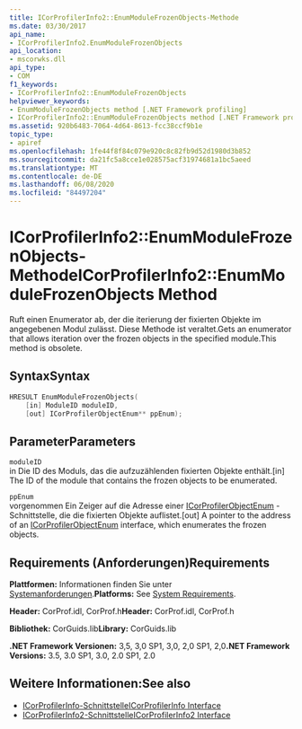 ```yaml
---
title: ICorProfilerInfo2::EnumModuleFrozenObjects-Methode
ms.date: 03/30/2017
api_name:
- ICorProfilerInfo2.EnumModuleFrozenObjects
api_location:
- mscorwks.dll
api_type:
- COM
f1_keywords:
- ICorProfilerInfo2::EnumModuleFrozenObjects
helpviewer_keywords:
- EnumModuleFrozenObjects method [.NET Framework profiling]
- ICorProfilerInfo2::EnumModuleFrozenObjects method [.NET Framework profiling]
ms.assetid: 920b6483-7064-4d64-8613-fcc38ccf9b1e
topic_type:
- apiref
ms.openlocfilehash: 1fe44f8f84c079e920c8c82fb9d52d1980d3b852
ms.sourcegitcommit: da21fc5a8cce1e028575acf31974681a1bc5aeed
ms.translationtype: MT
ms.contentlocale: de-DE
ms.lasthandoff: 06/08/2020
ms.locfileid: "84497204"
---
```

# <a name="icorprofilerinfo2enummodulefrozenobjects-method"></a><span data-ttu-id="b1da8-102">ICorProfilerInfo2::EnumModuleFrozenObjects-Methode</span><span class="sxs-lookup"><span data-stu-id="b1da8-102">ICorProfilerInfo2::EnumModuleFrozenObjects Method</span></span>
<span data-ttu-id="b1da8-103">Ruft einen Enumerator ab, der die iterierung der fixierten Objekte im angegebenen Modul zulässt. Diese Methode ist veraltet.</span><span class="sxs-lookup"><span data-stu-id="b1da8-103">Gets an enumerator that allows iteration over the frozen objects in the specified module.This method is obsolete.</span></span>  
  
## <a name="syntax"></a><span data-ttu-id="b1da8-104">Syntax</span><span class="sxs-lookup"><span data-stu-id="b1da8-104">Syntax</span></span>  
  
```cpp  
HRESULT EnumModuleFrozenObjects(  
    [in] ModuleID moduleID,  
    [out] ICorProfilerObjectEnum** ppEnum);  
```  
  
## <a name="parameters"></a><span data-ttu-id="b1da8-105">Parameter</span><span class="sxs-lookup"><span data-stu-id="b1da8-105">Parameters</span></span>  
 `moduleID`  
 <span data-ttu-id="b1da8-106">in Die ID des Moduls, das die aufzuzählenden fixierten Objekte enthält.</span><span class="sxs-lookup"><span data-stu-id="b1da8-106">[in] The ID of the module that contains the frozen objects to be enumerated.</span></span>  
  
 `ppEnum`  
 <span data-ttu-id="b1da8-107">vorgenommen Ein Zeiger auf die Adresse einer [ICorProfilerObjectEnum](icorprofilerobjectenum-interface.md) -Schnittstelle, die die fixierten Objekte auflistet.</span><span class="sxs-lookup"><span data-stu-id="b1da8-107">[out] A pointer to the address of an [ICorProfilerObjectEnum](icorprofilerobjectenum-interface.md) interface, which enumerates the frozen objects.</span></span>  
  
## <a name="requirements"></a><span data-ttu-id="b1da8-108">Requirements (Anforderungen)</span><span class="sxs-lookup"><span data-stu-id="b1da8-108">Requirements</span></span>  
 <span data-ttu-id="b1da8-109">**Plattformen:** Informationen finden Sie unter [Systemanforderungen](../../get-started/system-requirements.md).</span><span class="sxs-lookup"><span data-stu-id="b1da8-109">**Platforms:** See [System Requirements](../../get-started/system-requirements.md).</span></span>  
  
 <span data-ttu-id="b1da8-110">**Header:** CorProf.idl, CorProf.h</span><span class="sxs-lookup"><span data-stu-id="b1da8-110">**Header:** CorProf.idl, CorProf.h</span></span>  
  
 <span data-ttu-id="b1da8-111">**Bibliothek:** CorGuids.lib</span><span class="sxs-lookup"><span data-stu-id="b1da8-111">**Library:** CorGuids.lib</span></span>  
  
 <span data-ttu-id="b1da8-112">**.NET Framework Versionen:** 3,5, 3,0 SP1, 3,0, 2,0 SP1, 2,0</span><span class="sxs-lookup"><span data-stu-id="b1da8-112">**.NET Framework Versions:** 3.5, 3.0 SP1, 3.0, 2.0 SP1, 2.0</span></span>  
  
## <a name="see-also"></a><span data-ttu-id="b1da8-113">Weitere Informationen:</span><span class="sxs-lookup"><span data-stu-id="b1da8-113">See also</span></span>

- [<span data-ttu-id="b1da8-114">ICorProfilerInfo-Schnittstelle</span><span class="sxs-lookup"><span data-stu-id="b1da8-114">ICorProfilerInfo Interface</span></span>](icorprofilerinfo-interface.md)
- [<span data-ttu-id="b1da8-115">ICorProfilerInfo2-Schnittstelle</span><span class="sxs-lookup"><span data-stu-id="b1da8-115">ICorProfilerInfo2 Interface</span></span>](icorprofilerinfo2-interface.md)
